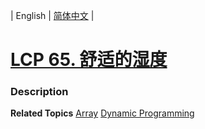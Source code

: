 | English | [简体中文](README.md) |

# [LCP 65. 舒适的湿度](https://leetcode.cn/problems/3aqs1c)
 ### Description

**Related Topics**  [Array](https://leetcode.cn/tag/array) [Dynamic Programming](https://leetcode.cn/tag/dynamic-programming) 